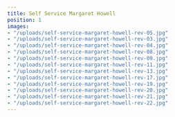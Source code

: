 ```yaml
---
title: Self Service Margaret Howell
position: 1
images:
- "/uploads/self-service-margaret-howell-rev-05.jpg"
- "/uploads/self-service-margaret-howell-rev-03.jpg"
- "/uploads/self-service-margaret-howell-rev-04.jpg"
- "/uploads/self-service-margaret-howell-rev-08.jpg"
- "/uploads/self-service-margaret-howell-rev-09.jpg"
- "/uploads/self-service-margaret-howell-rev-11.jpg"
- "/uploads/self-service-margaret-howell-rev-13.jpg"
- "/uploads/self-service-margaret-howell-rev-17.jpg"
- "/uploads/self-service-margaret-howell-rev-19.jpg"
- "/uploads/self-service-margaret-howell-rev-20.jpg"
- "/uploads/self-service-margaret-howell-rev-21.jpg"
- "/uploads/self-service-margaret-howell-rev-22.jpg"
---
```


